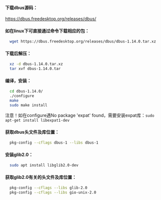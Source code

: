 #### 下载dbus源码：  
https://dbus.freedesktop.org/releases/dbus/  

#### 如在linux下可直接通过命令下载相应的包：  
```bash
  wget https://dbus.freedesktop.org/releases/dbus/dbus-1.14.0.tar.xz  
```

#### 下载后解压：  
```bash
  xz -d dbus-1.14.0.tar.xz  
  tar xvf dbus-1.14.0.tar  
```

#### 编译，安装：  
```bash
  cd dbus-1.14.0/  
  ./configure  
  make  
  sudo make install  
```
注意！如在configure遇No package 'expat' found，需要安装expat库：```sudo apt-get install libexpat1-dev```   

#### 获取dbus头文件及库位置：    
```bash
  pkg-config --cflags dbus-1 --libs dbus-1  
```

#### 安装glib2.0：  
```bash
  sudo apt install libglib2.0-dev  
```

#### 获取glib2.0有关的头文件及库位置：  
```bash
  pkg-config --cflags --libs glib-2.0  
  pkg-config --cflags --libs gio-unix-2.0  
```
